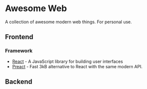 # Awesome Web
A collection of awesome modern web things. For personal use.
## Frontend
### Framework
* [React](https://reactjs.org/) - A JavaScript library for building user interfaces
* [Preact](https://preactjs.com/) - Fast 3kB alternative to React with the same modern API.
## Backend
